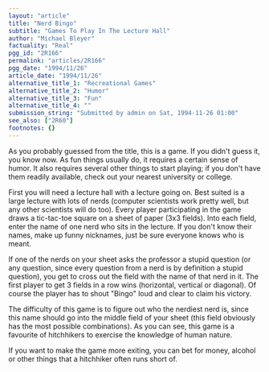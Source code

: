 ```yaml
---
layout: "article"
title: "Nerd Bingo"
subtitle: "Games To Play In The Lecture Hall"
author: "Michael Bleyer"
factuality: "Real"
pgg_id: "2R166"
permalink: "articles/2R166"
pgg_date: "1994/11/26"
article_date: "1994/11/26"
alternative_title_1: "Recreational Games"
alternative_title_2: "Humor"
alternative_title_3: "Fun"
alternative_title_4: ""
submission_string: "Submitted by admin on Sat, 1994-11-26 01:00"
see_also: ["2R60"]
footnotes: {}
---
```

<div>
<p>As you probably guessed from the title, this is a game. If you didn't guess it, you know now. As fun things usually do, it requires a certain sense of humor. It also requires several other things to start playing; if you don't have them readily available, check out your nearest university or college.</p>
<p>First you will need a lecture hall with a lecture going on. Best suited is a large lecture with lots of nerds (computer scientists work pretty well, but any other scientists will do too). Every player participating in the game draws a tic-tac-toe square on a sheet of paper (3x3 fields). Into each field, enter the name of one nerd who sits in the lecture. If you don't know their names, make up funny nicknames, just be sure everyone knows who is meant.</p>
<p>If one of the nerds on your sheet asks the professor a stupid question (or any question, since every question from a nerd is by definition a stupid question), you get to cross out the field with the name of that nerd in it. The first player to get 3 fields in a row wins (horizontal, vertical or diagonal). Of course the player has to shout "Bingo" loud and clear to claim his victory.</p>
<p>The difficulty of this game is to figure out who the nerdiest nerd is, since this name should go into the middle field of your sheet (this field obviously has the most possible combinations). As you can see, this game is a favourite of hitchhikers to exercise the knowledge of human nature.</p>
<p>If you want to make the game more exiting, you can bet for money, alcohol or other things that a hitchhiker often runs short of.</p>
</div>
